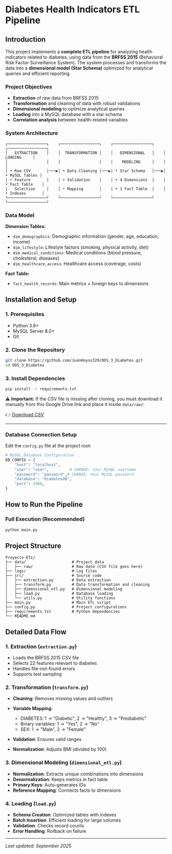 # Diabetes Health Indicators ETL Pipeline

## Introduction

This project implements a **complete ETL pipeline** for analyzing health indicators related to diabetes, using data from the **BRFSS 2015** (Behavioral Risk Factor Surveillance System). The system processes and transforms the data into a **dimensional model (Star Schema)** optimized for analytical queries and efficient reporting.

### Project Objectives

* **Extraction** of raw data from BRFSS 2015
* **Transformation** and cleaning of data with robust validations
* **Dimensional modeling** to optimize analytical queries
* **Loading** into a MySQL database with a star schema
* **Correlation analysis** between health-related variables

### System Architecture

```
┌─────────────────┐    ┌─────────────────┐    ┌─────────────────┐    ┌─────────────────┐
│   EXTRACTION    │    │  TRANSFORMATION │    │   DIMENSIONAL   │    │     LOADING     │
│                 │    │                 │    │    MODELING     │    │                 │
│ • Raw CSV       │───▶│ • Data Cleaning │───▶│ • Star Schema   │───▶│ • MySQL Tables │
│ • Feature       │    │ • Validation    │    │ • 4 Dimensions  │    │ • Fact Table    │
│   Selection     │    │ • Mapping       │    │ • 1 Fact Table  │    │ • Indexes       │
└─────────────────┘    └─────────────────┘    └─────────────────┘    └─────────────────┘
```

### Data Model

**Dimension Tables:**

* `dim_demographics`: Demographic information (gender, age, education, income)
* `dim_lifestyle`: Lifestyle factors (smoking, physical activity, diet)
* `dim_medical_conditions`: Medical conditions (blood pressure, cholesterol, diseases)
* `dim_healthcare_access`: Healthcare access (coverage, costs)

**Fact Table:**

* `fact_health_records`: Main metrics + foreign keys to dimensions

## Installation and Setup

### 1. Prerequisites

* Python 3.8+
* MySQL Server 8.0+
* Git

### 2. Clone the Repository

```bash
git clone https://github.com/JuanHoyos329/ODS_3_Diabetes.git
cd ODS_3_Diabetes
```

### 3. Install Dependencies

```bash
pip install -r requirements.txt
```

⚠️ **Important:**
If the CSV file is missing after cloning, you must download it manually from this Google Drive link and place it inside `data/raw/`:

👉 [Download CSV](https://drive.google.com/file/d/1arJI0too-0EQAlofRKzm1RUhBnj1aFIR/view?usp=drive_link)

---

### Database Connection Setup

Edit the `config.py` file at the project root:

```python
# MySQL Database Configuration
DB_CONFIG = {
    "host": "localhost",        
    "user": "user",         # CHANGE: Your MySQL username
    "password": "password",# CHANGE: Your MySQL password
    "database": "diabetesDB",   
    "port": 3306,               
}
```

## How to Run the Pipeline

### Full Execution (Recommended)

```bash
python main.py
```

## Project Structure

```
Proyecto-ETL/
├── data/                    # Project data
│   ├── raw/                 # Raw data (CSV file goes here)
├── logs/                    # Log files
├── src/                     # Source code
│   ├── extraction.py        # Data extraction
│   ├── transform.py         # Data transformation and cleaning
│   ├── dimensional_etl.py   # Dimensional modeling
│   ├── load.py              # Database loading
│   └── utils.py             # Utility functions
├── main.py                  # Main ETL script
├── config.py                # Project configurations
├── requirements.txt         # Python dependencies
└── README.md
```

## Detailed Data Flow

### 1. Extraction (`extraction.py`)

* Loads the BRFSS 2015 CSV file
* Selects 22 features relevant to diabetes
* Handles file-not-found errors
* Supports test sampling

### 2. Transformation (`transform.py`)

* **Cleaning**: Removes missing values and outliers
* **Variable Mapping**:

  * DIABETE3: 1 → "Diabetic", 2 → "Healthy", 3 → "Prediabetic"
  * Binary variables: 1 → "Yes", 2 → "No"
  * SEX: 1 → "Male", 2 → "Female"
* **Validation**: Ensures valid ranges
* **Normalization**: Adjusts BMI (divided by 100)

### 3. Dimensional Modeling (`dimensional_etl.py`)

* **Normalization**: Extracts unique combinations into dimensions
* **Denormalization**: Keeps metrics in fact table
* **Primary Keys**: Auto-generates IDs
* **Reference Mapping**: Connects facts to dimensions

### 4. Loading (`load.py`)

* **Schema Creation**: Optimized tables with indexes
* **Batch Insertion**: Efficient loading for large volumes
* **Validation**: Checks record counts
* **Error Handling**: Rollback on failure

---

*Last updated: September 2025*
